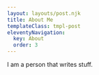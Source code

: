 ```yaml
---
layout: layouts/post.njk
title: About Me
templateClass: tmpl-post
eleventyNavigation:
  key: About
  order: 3
---
```


I am a person that writes stuff.
